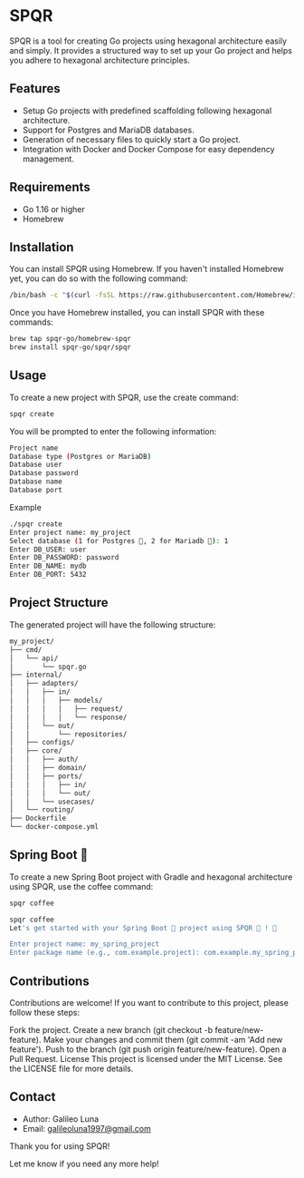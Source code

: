 # SPQR

SPQR is a tool for creating Go projects using hexagonal architecture easily and simply. It provides a structured way to set up your Go project and helps you adhere to hexagonal architecture principles.

## Features

- Setup Go projects with predefined scaffolding following hexagonal architecture.
- Support for Postgres and MariaDB databases.
- Generation of necessary files to quickly start a Go project.
- Integration with Docker and Docker Compose for easy dependency management.

## Requirements

- Go 1.16 or higher
- Homebrew 

## Installation

You can install SPQR using Homebrew. If you haven't installed Homebrew yet, you can do so with the following command:

```bash
/bin/bash -c "$(curl -fsSL https://raw.githubusercontent.com/Homebrew/install/HEAD/install.sh)"
```
Once you have Homebrew installed, you can install SPQR with these commands:

```bash
brew tap spqr-go/homebrew-spqr
brew install spqr-go/spqr/spqr
```

## Usage
To create a new project with SPQR, use the create command:


```bash
spqr create
```
You will be prompted to enter the following information:
```bash
Project name
Database type (Postgres or MariaDB)
Database user
Database password
Database name
Database port
```

Example
```bash
./spqr create
Enter project name: my_project
Select database (1 for Postgres 🐘, 2 for Mariadb 🦭): 1
Enter DB_USER: user
Enter DB_PASSWORD: password
Enter DB_NAME: mydb
Enter DB_PORT: 5432
```
## Project Structure
The generated project will have the following structure:

```bash
my_project/
├── cmd/
│   └── api/
│       └── spqr.go
├── internal/
│   ├── adapters/
│   │   ├── in/
│   │   │   ├── models/
│   │   │   │   ├── request/
│   │   │   │   └── response/
│   │   └── out/
│   │       └── repositories/
│   ├── configs/
│   ├── core/
│   │   ├── auth/
│   │   ├── domain/
│   │   ├── ports/
│   │   │   ├── in/
│   │   │   └── out/
│   │   └── usecases/
│   └── routing/
├── Dockerfile
└── docker-compose.yml
```
## Spring Boot 🍃
To create a new Spring Boot project with Gradle and hexagonal architecture using SPQR, use the coffee command:

```bash
spqr coffee
```

```bash
spqr coffee
Let's get started with your Spring Boot 🍃 project using SPQR 🦅 ! 🚀

Enter project name: my_spring_project
Enter package name (e.g., com.example.project): com.example.my_spring_project
```


## Contributions
Contributions are welcome! If you want to contribute to this project, please follow these steps:

Fork the project.
Create a new branch (git checkout -b feature/new-feature).
Make your changes and commit them (git commit -am 'Add new feature').
Push to the branch (git push origin feature/new-feature).
Open a Pull Request.
License
This project is licensed under the MIT License. See the LICENSE file for more details.

## Contact
- Author: Galileo Luna
- Email: galileoluna1997@gmail.com

Thank you for using SPQR!


Let me know if you need any more help!






